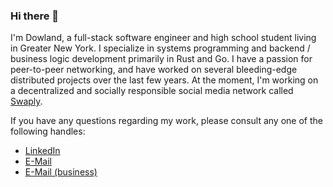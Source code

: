 ### Hi there 👋

I'm Dowland, a full-stack software engineer and high school student living in Greater New York. I specialize in systems programming and
backend / business logic development primarily in Rust and Go.
I have a passion for peer-to-peer networking, and have worked on several bleeding-edge distributed projects over the last few years.
At the moment, I'm working on a decentralized and socially responsible social media network called [Swaply](https://github.com/swap-ly).

If you have any questions regarding my work, please consult any one of the following handles:

* [LinkedIn](https://www.linkedin.com/in/dowland-aiello-678736160/)
* [E-Mail](mailto:dowlandaiello@gmail.com)
* [E-Mail (business)](mailto:dowland@swaply.gg)
